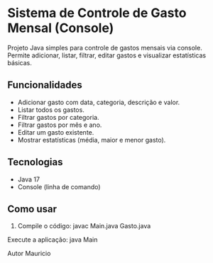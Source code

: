 # Sistema de Controle de Gasto Mensal (Console)

Projeto Java simples para controle de gastos mensais via console.  
Permite adicionar, listar, filtrar, editar gastos e visualizar estatísticas básicas.

## Funcionalidades

- Adicionar gasto com data, categoria, descrição e valor.
- Listar todos os gastos.
- Filtrar gastos por categoria.
- Filtrar gastos por mês e ano.
- Editar um gasto existente.
- Mostrar estatísticas (média, maior e menor gasto).

## Tecnologias

- Java 17
- Console (linha de comando)

## Como usar

1. Compile o código:
javac Main.java Gasto.java

Execute a aplicação:
java Main

Autor
Mauricio
